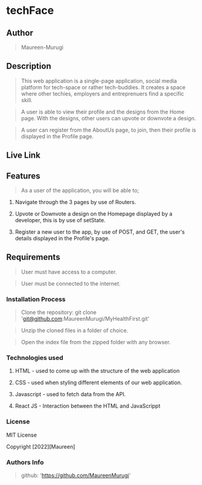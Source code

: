 # techFace

## Author

> Maureen-Murugi

## Description

> This web application is a single-page application, social media platform for tech-space or rather tech-buddies. It creates a space where other techies, employers and entreprenuers find a specific skill.

> A user is able to view their profile and the designs from the Home page. With the designs, other users can upvote or downvote a design.

> A user can register from the AboutUs page, to join, then their profile is displayed in the Profile page.

## Live Link

> 

## Features

> As a user of the application, you will be able to;

1. Navigate through the 3 pages by use of Routers.

2. Upvote or Downvote a design on the Homepage displayed by a developer, this is by use of setState.

3. Register a new user to the app, by use of POST, and GET, the user's details displayed in the Profile's page.

## Requirements

> User must have access to a computer.

> User must be connected to the internet.

### Installation Process

> Clone the repository: git clone 'git@github.com:MaureenMurugi/MyHealthFirst.git'

> Unzip the cloned files in a folder of choice.

> Open the index file from the zipped folder with any browser.

### Technologies used

1. HTML - used to come up with the structure of the web application

2. CSS - used when styling different elements of our web application.

3. Javascript - used to fetch data from the API.

4. React JS - Interaction between the HTML and JavaScrippt

### License

MIT License

Copyright [2022][Maureen]

### Authors Info

> github: 'https://github.com/MaureenMurugi'

